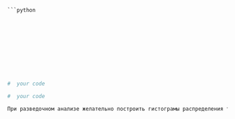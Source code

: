 

```python

```


```python

```

```python

```

```python




```python

```

```python

```

```python

```



```python

```

```python

```

```python

```

```python

```



```python

```

```python
```

```python

```

```python

```



```python
#  your code
```



```python
#  your code
```

```python
При разведочном анализе желательно построить гистограмы распределения транзакций по дням недели, по часам, по дням ... 
```
